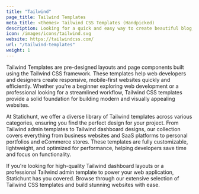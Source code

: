 ```yaml
---
title: "Tailwind"
page_title: Tailwind Templates
meta_title: <themes> Tailwind CSS Templates (Handpicked)
description: Looking for a quick and easy way to create beautiful blog, portfolio, ecommerce, bussiness and admin dashboard website? Check out Tailwind Templates and themes!
icon: /images/icons/tailwind.svg
website: https://tailwindcss.com/
url: "/tailwind-templates"
weight: 1
---
```


Tailwind Templates are pre-designed layouts and page components built using the Tailwind CSS framework. These templates help web developers and designers create responsive, mobile-first websites quickly and efficiently. Whether you're a beginner exploring web development or a professional looking for a streamlined workflow, Tailwind CSS templates provide a solid foundation for building modern and visually appealing websites.

At Statichunt, we offer a diverse library of Tailwind templates across various categories, ensuring you find the perfect design for your project. From Tailwind admin templates to Tailwind dashboard designs, our collection covers everything from business websites and SaaS platforms to personal portfolios and eCommerce stores. These templates are fully customizable, lightweight, and optimized for performance, helping developers save time and focus on functionality.

If you're looking for high-quality Tailwind dashboard layouts or a professional Tailwind admin template to power your web application, Statichunt has you covered. Browse through our extensive selection of Tailwind CSS templates and build stunning websites with ease.
